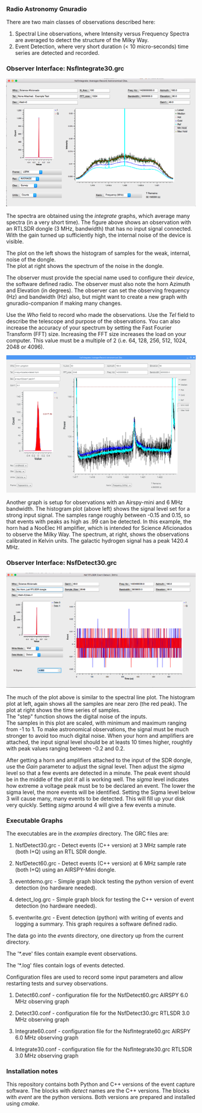 ### Radio Astronomy Gnuradio 
There are two main classes of observations described here:
1) Spectral Line observations, where Intensity versus Frequency Spectra are averaged to detect the structure of the Milky Way.
2) Event Detection, where very short duration (< 10 micro-seconds) time series are detected and recorded.


### Observer Interface: NsfIntegrate30.grc

![Observer Inteface](NsfIntegrate30+RtlSdrDongleOnly.png)

The spectra are obtained using the _integrate_ graphs, which average many spectra (in a very short time).
The figure above shows an observation with an RTLSDR dongle (3 MHz, bandwidth) that has no input signal connected.
With the gain turned up sufficiently high, the internal noise of the device is visible.    

The plot on the left shows the histogram of samples for the weak, internal, noise of the dongle.  
The plot at right shows the spectrum of the noise in the dongle.  

The observer must provide the special name used to configure their _device_, the software defined radio.  The observer must also note the horn Azimuth and Elevation (in degrees). The observer can set the observing frequency (Hz) and bandwidth (Hz) also, but might want to create a new graph with gnuradio-companion if making many changes.

Use the _Who_ field to record who made the observations.   Use the _Tel_ field to describe the telescope and purpose of the observations.  You can also increase the accuracy of your spectrum by setting the Fast Fourier Transform (FFT) size.  Increasing the FFT size increases the load on your computer.  This value must be a multiple of 2 (i.e.  64, 128, 256, 512, 1024, 2048 or 4096).

![Observer Interface](NooElecHotColdLoadTest105K.png)

Another graph is setup for observations with an Airspy-mini and 6 MHz bandwidth.  The histogram plot (above left) shows the signal level set for a strong input signal.  The samples range roughly between -0.15 and 0.15, so that events with peaks as high as .99 can be detected.
In this example, the horn had a NooElec HI amplifier, which is intended for Science Aficionados to observe the Milky Way.
The spectrum, at right, shows the observations calibrated in Kelvin units.  The galactic hydrogen signal has a peak 1420.4 MHz.

### Observer Interface: NsfDetect30.grc

![Observer Inteface](NsfDetect30+RtlSdrDongleOnly.png)

The much of the plot above is similar to the spectral line plot.  The histogram plot at left,
again shows all the samples are near zero (the red peak).   The plot at right shows the time series of samples.  
The "step" function shows the digital noise of the inputs.   
The samples in this plot are scaled, with minimum and maximum ranging from -1 to 1.  To make astronomical observations, 
the signal must be much stronger to avoid too much digital noise.   When your horn and amplifiers are attached, the input signal level should be at leasts 10 times higher, roughtly with peak values ranging between -0.2 and 0.2.

After getting a horn and amplifiers attached to the input of the SDR dongle, use the _Gain_ parameter to adjust the signal level.
Then adjust the _sigma_ level so that a few events are detected in a minute.  The peak event should be in the middle of the plot if all is working well.   The _sigma_ level indicates how extreme a voltage peak must be to be declared an event.  The lower the sigma level, the more events will be identified.   Setting the Sigma level below 3 will cause many, many events to be detected.   This will fill up your disk very quickly.   Setting _sigma_ around 4 will give a few events a minute.

### Executable Graphs

The executables are in the _examples_ directory.  The GRC files are:

1. NsfDetect30.grc - Detect events (C++ version) at 3 MHz sample rate (both I+Q) using an RTL SDR dongle.

1. NsfDetect60.grc - Detect events (C++ version) at 6 MHz sample rate (both I+Q) using an AIRSPY-Mini dongle.

1. eventdemo.grc - Simple graph block testing the python version of event detection (no hardware needed).

1. detect_log.grc - Simple graph block for  testing the C++ version of event detection (no hardware needed).

1. eventwrite.grc - Event detection (python) with writing of events and logging a summary.  This graph requires a software defined radio.

The data go into the _events_ directory, one directory up from the current directory.

The '*.eve' files contain example event observations. 

The '*.log' files contain logs of events detected.

Configuration files are used to record some input parameters and allow restarting tests and survey observations.

1. Detect60.conf - configuration file for the NsfDetect60.grc AIRSPY 6.0 MHz observing graph

1. Detect30.conf - configuration file for the NsfDetect30.grc RTLSDR 3.0 MHz observing graph

1. Integrate60.conf - configuration file for the NsfIntegrate60.grc AIRSPY 6.0 MHz observing graph

1. Integrate30.conf - configuration file for the NsfIntegrate30.grc RTLSDR 3.0 MHz observing graph

### Installation notes

This repository contains both Python and C++ versions of the event capture software.
The blocks with _detect_ names are the C++ versions.   The blocks with _event_ are the python versions.  Both
versions are prepared and installed using _cmake_.
